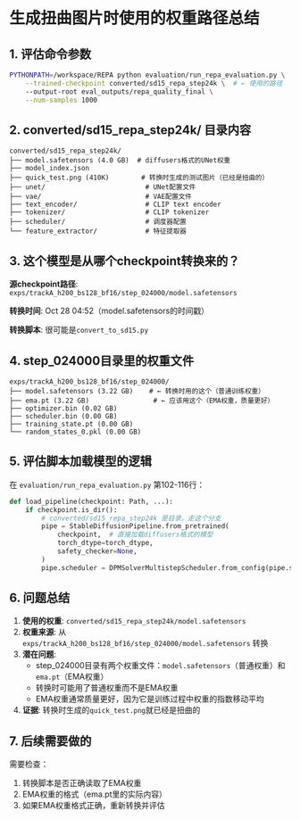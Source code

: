 # 生成扭曲图片时使用的权重路径总结

## 1. 评估命令参数

```bash
PYTHONPATH=/workspace/REPA python evaluation/run_repa_evaluation.py \
    --trained-checkpoint converted/sd15_repa_step24k \  # ← 使用的路径
    --output-root eval_outputs/repa_quality_final \
    --num-samples 1000
```

## 2. converted/sd15_repa_step24k/ 目录内容

```
converted/sd15_repa_step24k/
├── model.safetensors (4.0 GB)  # diffusers格式的UNet权重
├── model_index.json
├── quick_test.png (410K)        # 转换时生成的测试图片（已经是扭曲的）
├── unet/                         # UNet配置文件
├── vae/                          # VAE配置文件
├── text_encoder/                 # CLIP text encoder
├── tokenizer/                    # CLIP tokenizer
├── scheduler/                    # 调度器配置
└── feature_extractor/            # 特征提取器
```

## 3. 这个模型是从哪个checkpoint转换来的？

**源checkpoint路径**: `exps/trackA_h200_bs128_bf16/step_024000/model.safetensors`

**转换时间**: Oct 28 04:52（model.safetensors的时间戳）

**转换脚本**: 很可能是`convert_to_sd15.py`

## 4. step_024000目录里的权重文件

```
exps/trackA_h200_bs128_bf16/step_024000/
├── model.safetensors (3.22 GB)    # ← 转换时用的这个（普通训练权重）
├── ema.pt (3.22 GB)                # ← 应该用这个（EMA权重，质量更好）
├── optimizer.bin (0.02 GB)
├── scheduler.bin (0.00 GB)
├── training_state.pt (0.00 GB)
└── random_states_0.pkl (0.00 GB)
```

## 5. 评估脚本加载模型的逻辑

在 `evaluation/run_repa_evaluation.py` 第102-116行：

```python
def load_pipeline(checkpoint: Path, ...):
    if checkpoint.is_dir():
        # converted/sd15_repa_step24k 是目录，走这个分支
        pipe = StableDiffusionPipeline.from_pretrained(
            checkpoint,  # 直接加载diffusers格式的模型
            torch_dtype=torch_dtype,
            safety_checker=None,
        )
        pipe.scheduler = DPMSolverMultistepScheduler.from_config(pipe.scheduler.config)
```

## 6. 问题总结

1. **使用的权重**: `converted/sd15_repa_step24k/model.safetensors`
2. **权重来源**: 从 `exps/trackA_h200_bs128_bf16/step_024000/model.safetensors` 转换
3. **潜在问题**:
   - step_024000目录有两个权重文件：`model.safetensors`（普通权重）和 `ema.pt`（EMA权重）
   - 转换时可能用了普通权重而不是EMA权重
   - EMA权重通常质量更好，因为它是训练过程中权重的指数移动平均
4. **证据**: 转换时生成的`quick_test.png`就已经是扭曲的

## 7. 后续需要做的

需要检查：
1. 转换脚本是否正确读取了EMA权重
2. EMA权重的格式（ema.pt里的实际内容）
3. 如果EMA权重格式正确，重新转换并评估
